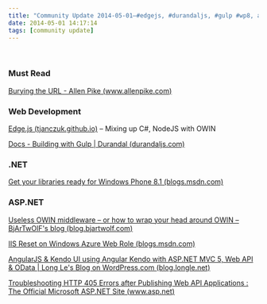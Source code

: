 ```yaml
---
title: "Community Update 2014-05-01–#edgejs, #durandaljs, #gulp #wp8, and more #aspnet"
date: 2014-05-01 14:17:14
tags: [community update]
---
```


&nbsp;

### Must Read

[Burying the URL - Allen Pike (www.allenpike.com)](http://www.allenpike.com/2014/burying-the-url/)

### Web Development

[Edge.js (tjanczuk.github.io)](http://tjanczuk.github.io/edge/#/38) – Mixing up C#, NodeJS with OWIN

[Docs - Building with Gulp | Durandal (durandaljs.com)](http://durandaljs.com/documentation/Gulp.html)

### .NET

[Get your libraries ready for Windows Phone 8.1 (blogs.msdn.com)](http://blogs.msdn.com/b/dotnet/archive/2014/04/30/get-your-libraries-ready-for-windows-phone-8-1.aspx)

### ASP.NET

[Useless OWIN middleware – or how to wrap your head around OWIN – BjArTwOlF's blog (blog.bjartwolf.com)](http://blog.bjartwolf.com/?&amp;p=2612)

[IIS Reset on Windows Azure Web Role (blogs.msdn.com)](http://blogs.msdn.com/b/windowsazure/archive/2014/04/30/iis-reset-on-windows-azure-web-role.aspx)

[AngularJS &amp; Kendo UI using Angular Kendo with ASP.NET MVC 5, Web API &amp; OData | Long Le's Blog on WordPress.com (blog.longle.net)](http://blog.longle.net/2014/05/01/angularjs-kendo-ui-using-angular-kendo-with-asp-net-mvc-5-web-api-odata/)

[Troubleshooting HTTP 405 Errors after Publishing Web API Applications : The Official Microsoft ASP.NET Site (www.asp.net)](http://www.asp.net/web-api/overview/testing-and-debugging/troubleshooting-http-405-errors-after-publishing-web-api-applications)
